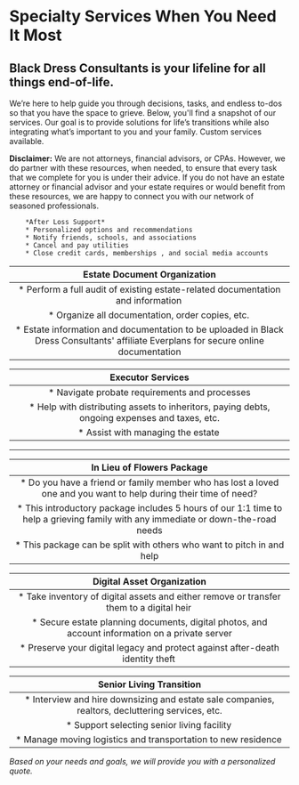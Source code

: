 # Specialty Services When You Need It Most

## Black Dress Consultants is your lifeline for all things end-of-life.

We’re here to help guide you through decisions, tasks, and endless to-dos so that you have the space to grieve. Below, you'll find a snapshot of our services. Our goal is to provide solutions for life’s transitions while also integrating what’s important to you and your family. Custom services available.

**Disclaimer:** We are not attorneys, financial advisors, or CPAs. However, we do partner with these resources, when needed, to ensure that every task that we complete for you is under their advice. If you do not have an estate attorney or financial advisor and your estate requires or would benefit from these resources, we are happy to connect you with our network of seasoned professionals.

		*After Loss Support*
		* Personalized options and recommendations
		* Notify friends, schools, and associations
		* Cancel and pay utilities 
		* Close credit cards, memberships , and social media accounts

| Estate Document Organization |
| :--------------------------: |
| * Perform a full audit of existing estate-related documentation and information  |
| * Organize all documentation, order copies, etc. |
| * Estate information and documentation to be uploaded in Black Dress Consultants' affiliate Everplans for secure online documentation |

| Executor Services |
| :---------------: |
| * Navigate probate requirements and processes | 
| * Help with distributing assets to inheritors, paying debts, ongoing expenses and taxes, etc. | 
| * Assist with managing the estate |

---

| In Lieu of Flowers Package |
| :------------------------: |
| * Do you have a friend or family member who has lost a loved one and you want to help during their time of need? | 
| * This introductory package includes 5 hours of our 1:1 time to help a grieving family with any immediate or down-the-road needs | 
| * This package can be split with others who want to pitch in and help |

| Digital Asset Organization |
| :------------------------: |
| * Take inventory of digital assets and either remove or transfer them to a digital heir |
| * Secure estate planning documents, digital photos, and account information on a private server | 
| * Preserve your digital legacy and protect against after-death identity theft |

| Senior Living Transition |
| :----------------------: |
| * Interview and hire downsizing and estate sale companies, realtors, decluttering services, etc. | 
| * Support selecting senior living facility |
| * Manage moving logistics and transportation to new residence |

*Based on your needs and goals, we will provide you with a personalized quote.*
